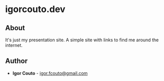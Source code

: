 # igorcouto.dev

## About

It's just my presentation site.
A simple site with links to find me around the internet.

## Author

* **Igor Couto** - [igor.fcouto@gmail.com](mailto:igor.fcouto@gmail.com)
